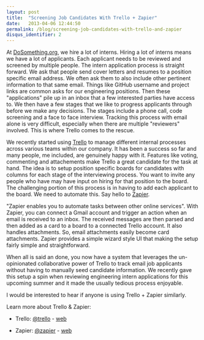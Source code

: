 ```yaml
---
layout: post
title:  "Screening Job Candidates With Trello + Zapier"
date:   2013-04-06 12:44:50
permalink: /blog/screening-job-candidates-with-trello-and-zapier
disqus_identifier: 2
---
```


At <a href="http://www.dosomething.org" target="_blank">DoSomething.org</a>, we hire a lot of interns.  Hiring a lot of interns means we have a lot of applicants.  Each applicant needs to be reviewed and screened by multiple people.  The intern application process is straight forward.  We ask that people send cover letters and resumes to a position specific email address.  We often ask them to also include other pertinent information to that same email.  Things like GitHub username and project links are common asks for our engineering positions.  Then these "applications" pile up in an inbox that a few interested parties have access to.  We then have a few stages that we like to progress applicants through before we make any decisions.  The stages include a phone call, code screening and a face to face interview.  Tracking this process with email alone is very difficult, especially when there are multiple "reviewers" involved.  This is where Trello comes to the rescue.

We recently started using <a href="http://trello.com" target="_blank">Trello</a> to manage different internal processes across various teams within our company.  It has been a success so far and many people, me included, are genuinely happy with it.  Features like voting, commenting and attachements make Trello a great candidate for the task at hand.  The idea is to setup position specific boards for candidates with columns for each stage of the interviewing process.  You want to invite any people who have may have input on hiring for that position to the board.  The challenging portion of this process is in having to add each applicant to the board.  We need to automate this.  Say hello to <a href="http://zapier.com" target="_blank">Zapier</a>.

"Zapier enables you to automate tasks between other online services".  With Zapier, you can connect a Gmail account and trigger an action when an email is received to an inbox.  The received messages  are then parsed and then added as a card to a board to a connected Trello account.  It also handles attachments.  So, email attachments easily become card attachments.  Zapier provides a simple wizard style UI that making the setup fairly simple and straightforward.

When all is said an done, you now have a system that leverages the un-opinionated collaborative power of Trello to track email job applicants without having to manually seed candidate information.  We recently gave this setup a spin when reviewing engineering intern applications for this upcoming summer and it made the usually tedious process enjoyable.

I would be interested to hear if anyone is using Trello + Zapier similarly.

Learn more about Trello & Zapier:

* Trello:  <a href="http://twitter.com/trello" target="_blank">@trello</a> - <a href="http://trello.com" target="_blank">web</a>

* Zapier:  <a href="http://twitter.com/zapier.com" target="_blank">@zapier</a> - <a href="http://zapier.com" target="_blank">web</a>
